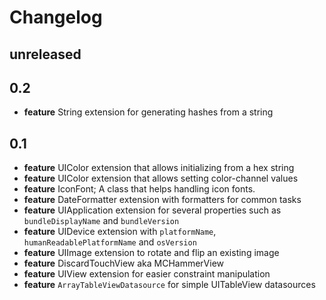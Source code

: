 # Changelog

## unreleased

## 0.2
* **feature** String extension for generating hashes from a string

## 0.1
* **feature** UIColor extension that allows initializing from a hex string
* **feature** UIColor extension that allows setting color-channel values
* **feature** IconFont; A class that helps handling icon fonts.
* **feature** DateFormatter extension with formatters for common tasks
* **feature** UIApplication extension for several properties such as `bundleDisplayName` and `bundleVersion`
* **feature** UIDevice extension with `platformName`, `humanReadablePlatformName` and `osVersion`
* **feature** UIImage extension to rotate and flip an existing image
* **feature** DiscardTouchView aka MCHammerView
* **feature** UIView extension for easier constraint manipulation
* **feature** `ArrayTableViewDatasource` for simple UITableView datasources
